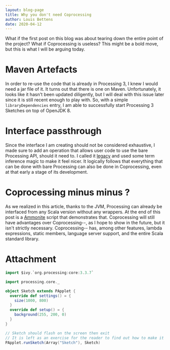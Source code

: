 ```yaml
---
layout: blog-page
title: Why you don't need Coprocessing
author: Louis Bettens
date: 2020-04-12
---
```


What if the first post on this blog was
about tearing down the entire point of the project?
What if Coprocessing is useless?
This might be a bold move, but
this is what I will be arguing today.

# Maven Artefacts
In order to re-use the code that is already in Processing 3,
I knew I would need a jar file of it.
It turns out that there is one on Maven.
Unfortunately, it looks like it hasn't been updated diligently,
but I will deal with this issue later
since it is still recent enough to play with.
So, with a simple `libraryDependencies` entry,
I am able to successfully start Processing 3 Sketches
on top of OpenJDK 8.

# Interface passthrough
Since the interface I am creating should not be considered exhaustive,
I made sure to add an operation that allows user code to use the bare Processing API, should it need to.
I called it [legacy](coprocessing.legacy)
and used some term inference magic to make it feel nicer.
It logically follows that
everything that can be done with bare Processing
can also be done in Coprocessing,
even at that early a stage of its development.

# Coprocessing minus minus ?
As we realized in this article,
thanks to the JVM,
Processing can already be interfaced from any Scala version without any wrappers.
At the end of this post is a [Ammonite] script that demonstrates that.
Coprocessing will still have advantages over Coprocessing--,
as I hope to show in the future,
but it isn't strictly necessary.
Coprocessing-- has,
among other features,
lambda expressions,
static members,
language server support,
and the entire Scala standard library.

[Ammonite]: https://ammonite.io

# Attachment
```scala
import $ivy.`org.processing:core:3.3.7`

import processing.core._

object Sketch extends PApplet {
  override def settings() = {
    size(1000, 800)
  }
  override def setup() = {
    background(255, 200, 0)
  }
}

// Sketch should flash on the screen then exit
// It is left as an exercise for the reader to find out how to make it stay open
PApplet.runSketch(Array("Sketch"), Sketch)
```
